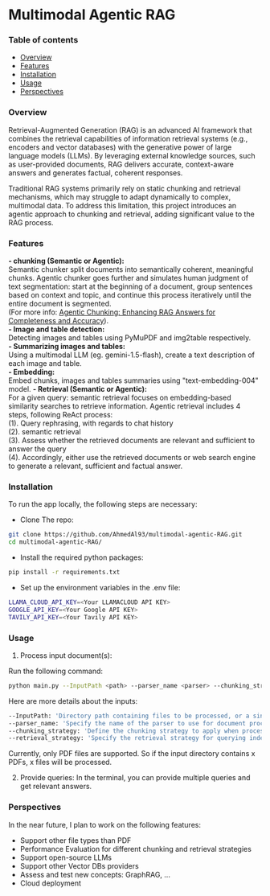 # Multimodal Agentic RAG

### Table of contents
* [Overview](###Overview)
* [Features](###Features)
* [Installation](###Installation)
* [Usage](###Usage)
* [Perspectives](###Perspectives)

### Overview
Retrieval-Augmented Generation (RAG) is an advanced AI framework that combines the retrieval capabilities of information retrieval systems (e.g., encoders and vector databases) with the generative power of large language models (LLMs). By leveraging external knowledge sources, such as user-provided documents, RAG delivers accurate, context-aware answers and generates factual, coherent responses.

Traditional RAG systems primarily rely on static chunking and retrieval mechanisms, which may struggle to adapt dynamically to complex, multimodal data. To address this limitation, this project introduces an agentic approach to chunking and retrieval, adding significant value to the RAG process.

### Features
**- chunking (Semantic or Agentic):** \
Semantic chunker split documents into semantically coherent, meaningful chunks. 
Agentic chunker goes further and simulates human judgment of text segmentation: start at the beginning of a document, group sentences based on context and topic, and continue this process iteratively until the entire document is segmented. \
(For more info: [Agentic Chunking: Enhancing RAG Answers for Completeness and Accuracy](https://gleen.ai/blog/agentic-chunking-enhancing-rag-answers-for-completeness-and-accuracy/)).\
**- Image and table detection:** \
Detecting images and tables using PyMuPDF and img2table respectively.\
**- Summarizing images and tables:** \
Using a multimodal LLM (eg. gemini-1.5-flash), create a text description of each image and table.\
**- Embedding:** \
Embed chunks, images and tables summaries using "text-embedding-004" model.
**- Retrieval (Semantic or Agentic):** \
For a given query: semantic retrieval focuses on embedding-based similarity searches to retrieve information. Agentic retrieval includes 4 steps, following ReAct process: \
(1). Query rephrasing, with regards to chat history \
(2). semantic retrieval \
(3). Assess whether the retrieved documents are relevant and sufficient to answer the query \
(4). Accordingly, either use the retrieved documents or web search engine to generate a relevant, sufficient and factual answer.  

### Installation
To run the app locally, the following steps are necessary:
- Clone The repo:
```bash
git clone https://github.com/AhmedAl93/multimodal-agentic-RAG.git
cd multimodal-agentic-RAG/
```
- Install the required python packages:
```bash
pip install -r requirements.txt
```
- Set up the environment variables in the .env file:
```bash
LLAMA_CLOUD_API_KEY=<Your LLAMACLOUD API KEY>
GOOGLE_API_KEY=<Your Google API KEY>
TAVILY_API_KEY=<Your Tavily API KEY>
```

### Usage
1. Process input document(s):

Run the following command:
```bash
python main.py --InputPath <path> --parser_name <parser> --chunking_strategy <chunking> --retrieval_strategy <retrieval>
```
Here are more details about the inputs:
```bash
--InputPath: 'Directory path containing files to be processed, or a single file path'
--parser_name: 'Specify the name of the parser to use for document processing. Possible values: ["LlamaParse", "pymupdf4llm"]'
--chunking_strategy: 'Define the chunking strategy to apply when processing documents. Possible values: ["semantic", "agentic"]'
--retrieval_strategy: 'Specify the retrieval strategy for querying indexed documents. Possible values:["semantic", "agentic"]'
```
Currently, only PDF files are supported. So if the input directory contains x PDFs, x files will be processed.

2. Provide queries:
In the terminal, you can provide multiple queries and get relevant answers.

### Perspectives
In the near future, I plan to work on the following features:
- Support other file types than PDF
- Performance Evaluation for different chunking and retrieval strategies
- Support open-source LLMs
- Support other Vector DBs providers
- Assess and test new concepts: GraphRAG, ... 
- Cloud deployment
